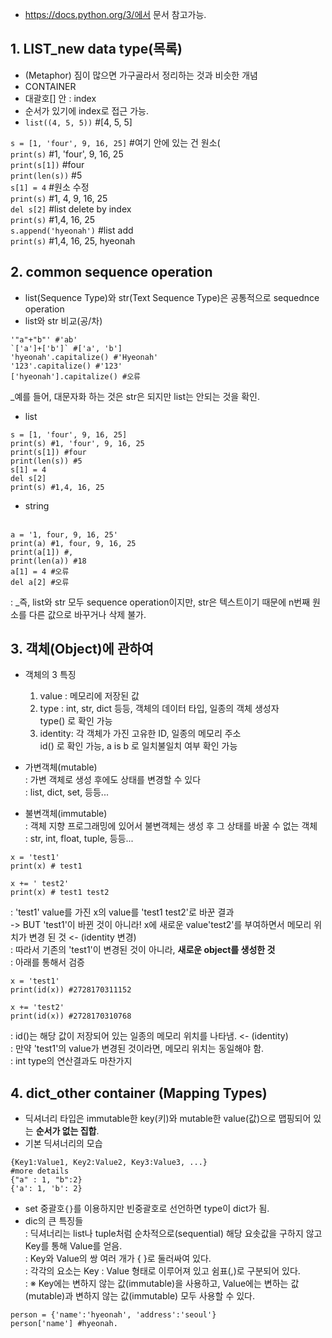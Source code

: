 + https://docs.python.org/3/에서 문서 참고가능.<br>

## 1. LIST_new data type(목록) <br>
+ (Metaphor) 짐이 많으면 가구골라서 정리하는 것과 비슷한 개념 <br>
+ CONTAINER <br>
+ 대괄호[] 안 : index <br>
+ 순서가 있기에 index로 접근 가능. <br>
+ `list((4, 5, 5))` #[4, 5, 5] <br>

`s = [1, 'four', 9, 16, 25]` #여기 안에 있는 건 원소( <br>
`print(s)` #1, 'four', 9, 16, 25 <br>
`print(s[1])` #four <br>
`print(len(s))` #5 <br>
`s[1] = 4` #원소 수정 <br>
`print(s)` #1, 4, 9, 16, 25 <br>
`del s[2]` #list delete by index <br>
`print(s)` #1,4, 16, 25 <br>
`s.append('hyeonah')` #list add <br>
`print(s)` #1,4, 16, 25, hyeonah <br>



## 2. common sequence operation <br>
+ list(Sequence Type)와 str(Text Sequence Type)은 공통적으로 sequednce operation <br>
+ list와 str 비교(공/차) <br>
```
'"a"+"b"' #'ab'
`['a']+['b']` #['a', 'b']
'hyeonah'.capitalize() #'Hyeonah'
'123'.capitalize() #'123'
['hyeonah'].capitalize() #오류
```
_예를 들어, 대문자화 하는 것은 str은 되지만 list는 안되는 것을 확인.
+ list <br>
```
s = [1, 'four', 9, 16, 25] 
print(s) #1, 'four', 9, 16, 25
print(s[1]) #four
print(len(s)) #5
s[1] = 4 
del s[2]
print(s) #1,4, 16, 25
```

+ string <br> <br>
```
a = '1, four, 9, 16, 25'
print(a) #1, four, 9, 16, 25
print(a[1]) #,
print(len(a)) #18
a[1] = 4 #오류
del a[2] #오류
```

: _즉, list와 str 모두 sequence operation이지만, str은 텍스트이기 때문에 n번째 원소를 다른 값으로 바꾸거나 삭제 불가. <br>
    
## 3. 객체(Object)에 관하여 <br>
+ 객체의 3 특징 <br>
    1) value : 메모리에 저장된 값 <br>
    2) type	: int, str, dict 등등, 객체의 데이터 타입, 일종의 객체 생성자 <br>
              type() 로 확인 가능 <br>	
    3) identity: 각 객체가 가진 고유한 ID, 일종의 메모리 주소 <br>
              id() 로 확인 가능, a is b 로 일치불일치 여부 확인 가능 <br>

+ 가변객체(mutable) <br>
: 가변 객체로 생성 후에도 상태를 변경할 수 있다 <br>
: list, dict, set, 등등... <br>

+ 불변객체(immutable) <br>
: 객체 지향 프로그래밍에 있어서 불변객체는 생성 후 그 상태를 바꿀 수 없는 객체 <br>
: str, int, float, tuple, 등등... <br>
```
x = 'test1'
print(x) # test1

x += ' test2'
print(x) # test1 test2
```
: 'test1' value를 가진 x의 value를 'test1 test2'로 바꾼 결과 <br>
-> BUT 'test1'이 바뀐 것이 아니라! x에 새로운 value'test2'를 부여하면서 메모리 위치가 변경 된 것 <- (identity 변경) <br>
: 따라서 기존의 'test1'이 변경된 것이 아니라, **새로운 object를 생성한 것** <br>
: 아래를 통해서 검증 <br>
 ```
x = 'test1'
print(id(x)) #2728170311152

x += 'test2'
print(id(x)) #2728170310768
```
: id()는 해당 값이 저장되어 있는 일종의 메모리 위치를 나타냄. <- (identity) <br> 
: 만약 'test1'의 value가 변경된 것이라면, 메모리 위치는 동일해야 함. <br>
: int type의 연산결과도 마찬가지 <br>


## 4. dict_other container (Mapping Types) <br>
+ 딕셔너리 타입은 immutable한 key(키)와 mutable한 value(값)으로 맵핑되어 있는 **순서가 없는 집합**. <br>
+ 기본 딕셔너리의 모습 <br>
```
{Key1:Value1, Key2:Value2, Key3:Value3, ...}
#more details
{"a" : 1, "b":2}
{'a': 1, 'b': 2}
```
+ set 중괄호`{}`를 이용하지만 빈중괄호로 선언하면 type이 dict가 됨. <br>
+ dic의 큰 특징들 <br>
: 딕셔너리는 list나 tuple처럼 순차적으로(sequential) 해당 요솟값을 구하지 않고 Key를 통해 Value를 얻음. <br>
: Key와 Value의 쌍 여러 개가 { }로 둘러싸여 있다. <br>
: 각각의 요소는 Key : Value 형태로 이루어져 있고 쉼표(,)로 구분되어 있다. <br>
: ※ Key에는 변하지 않는 값(immutable)을 사용하고, Value에는 변하는 값(mutable)과 변하지 않는 값(immutable) 모두 사용할 수 있다. <br>

```
person = {'name':'hyeonah', 'address':'seoul'}
person['name'] #hyeonah.
```




